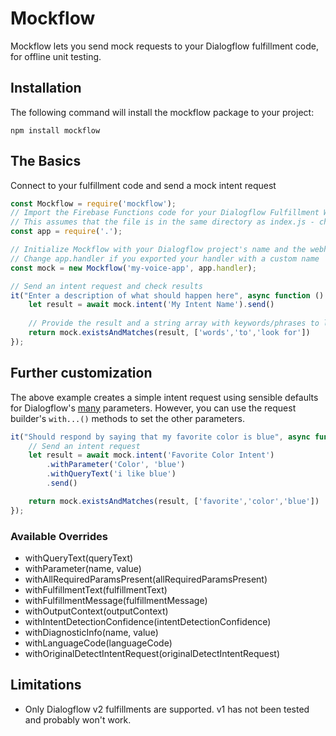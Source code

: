 # Mockflow
Mockflow lets you send mock requests to your Dialogflow fulfillment code, for offline unit testing.

## Installation
The following command will install the mockflow package to your project:

```npm install mockflow```

## The Basics
Connect to your fulfillment code and send a mock intent request
```javascript
const Mockflow = require('mockflow');
// Import the Firebase Functions code for your Dialogflow Fulfillment Webhook
// This assumes that the file is in the same directory as index.js - change as necessary
const app = require('.');

// Initialize Mockflow with your Dialogflow project's name and the webhook handler
// Change app.handler if you exported your handler with a custom name
const mock = new Mockflow('my-voice-app', app.handler);

// Send an intent request and check results
it("Enter a description of what should happen here", async function () {
    let result = await mock.intent('My Intent Name').send()
    
    // Provide the result and a string array with keywords/phrases to look for in in the response
    return mock.existsAndMatches(result, ['words','to','look for'])
});
```

## Further customization
The above example creates a simple intent request using sensible defaults for Dialogflow's [many](https://dialogflow.com/docs/fulfillment#request) parameters. However, you can use the request builder's `with...()` methods to set the other parameters.
```javascript
it("Should respond by saying that my favorite color is blue", async function () {
    // Send an intent request
    let result = await mock.intent('Favorite Color Intent')
        .withParameter('Color', 'blue')
        .withQueryText('i like blue')
        .send()

    return mock.existsAndMatches(result, ['favorite','color','blue'])
});
```

### Available Overrides
* withQueryText(queryText)
* withParameter(name, value)
* withAllRequiredParamsPresent(allRequiredParamsPresent)
* withFulfillmentText(fulfillmentText)
* withFulfillmentMessage(fulfillmentMessage)
* withOutputContext(outputContext)
* withIntentDetectionConfidence(intentDetectionConfidence)
* withDiagnosticInfo(name, value)
* withLanguageCode(languageCode)
* withOriginalDetectIntentRequest(originalDetectIntentRequest)

## Limitations
* Only Dialogflow v2 fulfillments are supported. v1 has not been tested and probably won't work.
